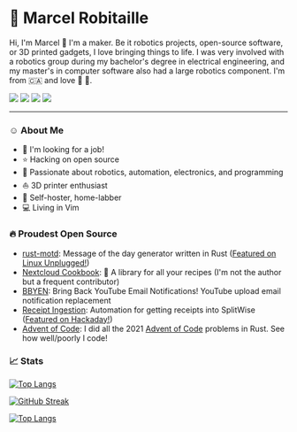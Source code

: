 # :telescope: Marcel Robitaille

Hi, I'm Marcel :wave: I'm a maker. Be it robotics projects, open-source software, or 3D printed gadgets, I love bringing things to life. I was very involved with a robotics group during my bachelor's degree in electrical engineering, and my master's in computer software also had a large robotics component. I'm from :canada: and love :maple_leaf: :pancakes:.

![](https://custom-icon-badges.demolab.com/github/stars/marcelrobitaille?color=640464&style=for-the-badge&labelColor=7C007C&logo=star)
[![](https://custom-icon-badges.demolab.com/badge/portfolio-marcelrobitaille.me-yellow?style=for-the-badge&logoColor=white&logo=globe)](https://portfolio.marcelrobitaille.me)
[![](https://custom-icon-badges.demolab.com/badge/-contact%20me-55960c?style=for-the-badge&logoColor=white&logo=paper-airplane)](mailto:githubprofile@marcelrobitaille.me)
[![](https://img.shields.io/badge/LinkedIn-blue?logo=linkedin&logoColor=white&style=for-the-badge)](https://www.linkedin.com/in/marcel-robitaille/)

---

### :relaxed: About Me
- :necktie: I'm looking for a job!
- :star: Hacking on open source
- 🤖 Passionate about robotics, automation, electronics, and programming
- :boat: 3D printer enthusiast
- :floppy_disk: Self-hoster, home-labber
- :computer: Living in Vim

### :fire: Proudest Open Source
- [rust-motd](https://github.com/rust-motd/rust-motd): Message of the day generator written in Rust ([Featured on Linux Unplugged!](https://linuxunplugged.com/428))
- [Nextcloud Cookbook](https://github.com/nextcloud/cookbook): :stew: A library for all your recipes (I'm not the author but a frequent contributor)
- [BBYEN](https://github.com/MarcelRobitaille/bbyen): Bring Back YouTube Email Notifications! YouTube upload email notification replacement
- [Receipt Ingestion](https://github.com/MarcelRobitaille/Receipt-Ingestion): Automation for getting receipts into SplitWise ([Featured on Hackaday!](https://hackaday.com/2022/04/21/scanning-receipts-proves-trickier-than-anticipated/))
- [Advent of Code](https://github.com/MarcelRobitaille/2021-advent-of-code): I did all the 2021 [Advent of Code](https://adventofcode.com/2021) problems in Rust. See how well/poorly I code!

### :chart_with_upwards_trend: Stats

[![Top Langs](https://github-readme-stats.vercel.app/api/?username=marcelrobitaille&layout=compact&theme=vision-friendly-dark&show_icons=true)](https://github.com/anuraghazra/github-readme-stats)

[![GitHub Streak](http://github-readme-streak-stats.herokuapp.com?user=marcelrobitaille&theme=dark&background=000000)](https://git.io/streak-stats)

[![Top Langs](https://github-readme-stats.vercel.app/api/top-langs/?username=marcelrobitaille&layout=compact&theme=vision-friendly-dark)](https://github.com/anuraghazra/github-readme-stats)
